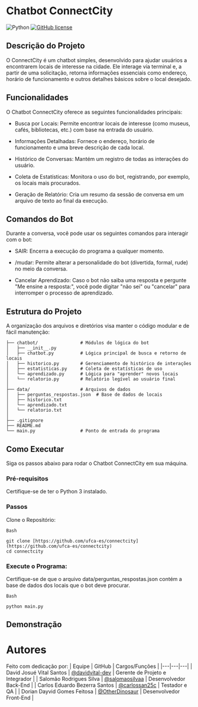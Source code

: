 # Chatbot ConnectCity
![Python](https://img.shields.io/badge/python-3670A0?style=for-the-badge&logo=python&logoColor=ffdd54) [![GitHub license](https://img.shields.io/github/license/Naereen/StrapDown.js.svg)](https://github.com/Naereen/StrapDown.js/blob/master/LICENSE) 
## Descrição do Projeto
O ConnectCity é um chatbot simples, desenvolvido para ajudar usuários a encontrarem locais de interesse na cidade. Ele interage via terminal e, a partir de uma solicitação, retorna informações essenciais como endereço, horário de funcionamento e outros detalhes básicos sobre o local desejado.

## Funcionalidades
O Chatbot ConnectCity oferece as seguintes funcionalidades principais:

- Busca por Locais: Permite encontrar locais de interesse (como museus, cafés, bibliotecas, etc.) com base na entrada do usuário.

- Informações Detalhadas: Fornece o endereço, horário de funcionamento e uma breve descrição de cada local.

- Histórico de Conversas: Mantém um registro de todas as interações do usuário.

- Coleta de Estatísticas: Monitora o uso do bot, registrando, por exemplo, os locais mais procurados.

- Geração de Relatório: Cria um resumo da sessão de conversa em um arquivo de texto ao final da execução.

## Comandos do Bot
Durante a conversa, você pode usar os seguintes comandos para interagir com o bot:

- SAIR: Encerra a execução do programa a qualquer momento.

- /mudar: Permite alterar a personalidade do bot (divertida, formal, rude) no meio da conversa.

- Cancelar Aprendizado: Caso o bot não saiba uma resposta e pergunte "Me ensine a resposta:", você pode digitar "não sei" ou "cancelar" para interromper o processo de aprendizado.

## Estrutura do Projeto
A organização dos arquivos e diretórios visa manter o código modular e de fácil manutenção:
```
├── chatbot/                # Módulos de lógica do bot
│   ├── __init__.py
│   ├── chatbot.py          # Lógica principal de busca e retorno de locais
│   ├── historico.py        # Gerenciamento de histórico de interações
│   ├── estatisticas.py     # Coleta de estatísticas de uso 
│   └── aprendizado.py      # Lógica para "aprender" novos locais
│   └── relatorio.py        # Relatório legível ao usuário final
│
├── data/                   # Arquivos de dados
│   ├── perguntas_respostas.json  # Base de dados de locais
│   ├── historico.txt
│   └── aprendizado.txt
│   └── relatorio.txt
│
├── .gitignore
├── README.md
└── main.py                 # Ponto de entrada do programa
```
## Como Executar
Siga os passos abaixo para rodar o Chatbot ConnectCity em sua máquina.

### Pré-requisitos
Certifique-se de ter o Python 3 instalado.

### Passos
Clone o Repositório:
```
Bash

git clone [https://github.com/ufca-es/connectcity](https://github.com/ufca-es/connectcity)
cd connectcity
```
### Execute o Programa:
Certifique-se de que o arquivo data/perguntas_respostas.json contém a base de dados dos locais que o bot deve procurar.
```
Bash

python main.py
```
## Demonstração

# Autores
Feito com dedicação por:
| Equipe | GitHub | Cargos/Funções |
|---|---|---|
| David Josué Vital Santos | [@davidvital-dev](https://github.com/davidvital-dev) | Gerente de Projeto e Integrador |
| Salomão Rodrigues Silva | [@salomaosilvaa](https://github.com/salomaosilvaa) | Desenvolvedor Back-End |
| Carlos Eduardo Bezerra Santos | [@carlossan25c](https://github.com/carlossan25c) | Testador e QA |
| Dorian Dayvid Gomes Feitosa | [@OtherDinosaur](https://github.com/OtherDinosaur) | Desenvolvedor Front-End |
